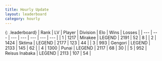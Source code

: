 ```yaml
---
title: Hourly Update
layout: leaderboard
category: hourly
---
```


{: .leaderboard}
| Rank | LV | Player | Division | Elo | Wins | Losses |
| --- | --- | --- | --- | --- | --- | --- |
| <span data-change="0">1</span> | 1217 | <span title="ID: 416373">Mirakee</span> | LEGEND | <span data-change="0">2191</span> | <span data-change="0">52</span> | <span data-change="0">8</span> |
| <span data-change="0">2</span> | 1424 | <span title="ID: 353063">Sktima</span> | LEGEND | <span data-change="0">2177</span> | <span data-change="0">123</span> | <span data-change="0">44</span> |
| <span data-change="0">3</span> | 993 | <span title="ID: 294236">Gengori</span> | LEGEND | <span data-change="0">2133</span> | <span data-change="0">145</span> | <span data-change="0">62</span> |
| <span data-change="0">4</span> | 1300 | <span title="ID: 361226">Punai</span> | LEGEND | <span data-change="0">2117</span> | <span data-change="0">68</span> | <span data-change="0">30</span> |
| <span data-change="0">5</span> | 952 | <span title="ID: 451068">Reisus Inabaka</span> | LEGEND | <span data-change="0">2113</span> | <span data-change="0">107</span> | <span data-change="0">54</span> |